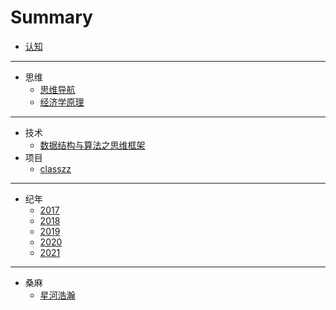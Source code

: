 # Summary

* [认知](README.md)

-----
* 思维
    * [思维导航](思维/index.md)
    * [经济学原理](思维/经济学原理.md)

-----
* 技术
    * [数据结构与算法之思维框架](技术/数据结构与算法之思维框架.md)
* 项目
    * [classzz](项目/classzz.md)

-----
* 纪年
    * [2017](纪年/2017.md)
    * [2018](纪年/2018.md)
    * [2019](纪年/2019.md)
    * [2020](纪年/2020.md)
    * [2021](纪年/2021.md)

-----
* 桑麻
    * [星河浩瀚](桑麻/星系.md)

